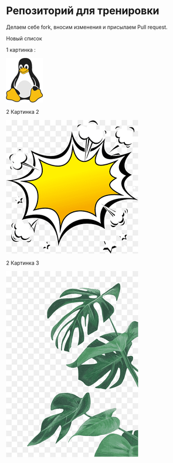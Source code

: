 # Репозиторий для тренировки

Делаем себе fork, вносим изменения и присылаем Pull request.

Новый список

1 картинка :

![Linux](tux.png)

2 Картинка 2

![Linux](Pic1.png)

2 Картинка 3

![Linux](Pic2.png)

